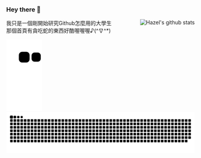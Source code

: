 ### Hey there 👋

<!--
**Superliverbun/Superliverbun** is a ✨ _special_ ✨ repository because its `README.md` (this file) appears on your GitHub profile.

Here are some ideas to get you started:

- 🔭 I’m currently working on ...
- 🌱 I’m currently learning ...
- 👯 I’m looking to collaborate on ...
- 🤔 I’m looking for help with ...
- 💬 Ask me about ...
- 📫 How to reach me: ...
- 😄 Pronouns: ...
- ⚡ Fun fact: ...
-->

<img style="max-width: 450px" align="right" src="https://github-readme-stats.vercel.app/api?username=Superliverbun&show_icons=true&icon_color=0366d6&bg_color=ffffff&hide_title=true&include_all_commits=true&count_private=true&hide_rank=true" alt="Hazel's github stats"/>

我只是一個剛開始研究Github怎麼用的大學生<br/>
那個首頁有貪吃蛇的東西好酷喔喔喔♪(^∇^*)

![Superliverbun's github activity graph](https://github.com/Superliverbun/Superliverbun/blob/main/assets/github-contribution-grid-snake.svg)
![](https://raw.githubusercontent.com/Superliverbun/Superliverbun/main/github-contribution-grid-snake.svg)

